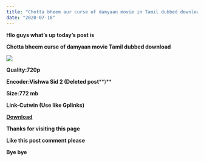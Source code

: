 ```yaml
---
title: "Chotta bheem aur curse of damyaan movie in Tamil dubbed download"
date: "2020-07-18"
---
```


**Hlo guys what’s up today’s post is**

**Chotta bheem curse of damyaan movie Tamil dubbed download**

[![](https://1.bp.blogspot.com/-mJYFWBSsWsM/XxKTnaJc0AI/AAAAAAAAAZI/3At_9mYPxjk50ZwHUhYyXHITpx2WeD3GgCLcBGAsYHQ/w625-h368/IMG_20200718_114517.jpg)](https://1.bp.blogspot.com/-mJYFWBSsWsM/XxKTnaJc0AI/AAAAAAAAAZI/3At_9mYPxjk50ZwHUhYyXHITpx2WeD3GgCLcBGAsYHQ/s919/IMG_20200718_114517.jpg)

**Quality:720p**

**Encoder:Vishwa Sid 2 (Deleted post****)**

**Size:772 mb**

**Link-Cutwin (Use like Gplinks)**

**[Download](https://cutwin.com/1iN8KgmL)**

**Thanks for visiting this page**

**Like this post comment please**

**Bye bye**
